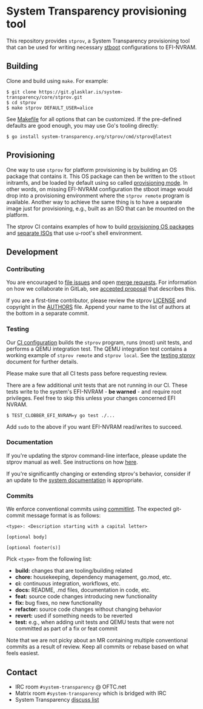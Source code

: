 # System Transparency provisioning tool

This repository provides `stprov`, a System Transparency provisioning tool that
can be used for writing necessary [stboot][] configurations to EFI-NVRAM.

[stboot]: https://git.glasklar.is/system-transparency/core/stboot/

## Building

Clone and build using `make`.  For example:

    $ git clone https://git.glasklar.is/system-transparency/core/stprov.git
    $ cd stprov
    $ make stprov DEFAULT_USER=alice

See [Makefile](./Makefile) for all options that can be customized.  If the
pre-defined defaults are good enough, you may use Go's tooling directly:

    $ go install system-transparency.org/stprov/cmd/stprov@latest

## Provisioning

One way to use `stprov` for platform provisioning is by building an OS package
that contains it.  This OS package can then be written to the `stboot`
initramfs, and be loaded by default using so called [provisioning mode][].  In
other words, on missing EFI-NVRAM configuration the stboot image would drop into
a provisioning environment where the `stprov remote` program is available.
Another way to achieve the same thing is to have a separate image just for
provisioning, e.g., built as an ISO that can be mounted on the platform.

The stprov CI contains examples of how to build [provisioning OS
packages](./integration/ci-images.yml) and [separate
ISOs](./integration/supermicro-x11scl.sh) that use u-root's shell environment.

[provisioning mode]: https://git.glasklar.is/system-transparency/core/stboot/-/blob/v0.6.2/docs/stboot-system.md?ref_type=tags#host-configuration

## Development

### Contributing

You are encouraged to [file issues][] and open [merge requests][].  For
information on how we collaborate in GitLab, see [accepted proposal][] that
describes this.

If you are a first-time contributor, please review the stprov
[LICENSE](./LICENSE) and copyright in the [AUTHORS](./AUTHORS) file.  Append
your name to the list of authors at the bottom in a separate commit.

[file issues]: https://git.glasklar.is/system-transparency/core/stprov/-/issues
[merge requests]: https://git.glasklar.is/system-transparency/core/stprov/-/merge_requests
[accepted proposal]: https://git.glasklar.is/system-transparency/project/documentation/-/blob/main/proposals/2023-09-25-gitlab-roles-and-conventions.md

### Testing

Our [CI configuration](./.gitlab-ci.yml) builds the `stprov` program, runs
(most) unit tests, and performs a QEMU integration test.  The QEMU integration
test contains a working example of `stprov remote` and `stprov local`.  See the
[testing stprov](./docs/testing-stprov.md) document for further details.

Please make sure that all CI tests pass before requesting review.

There are a few additional unit tests that are not running in our CI.  These
tests write to the system's EFI-NVRAM - **be warned** - and require root
privileges.  Feel free to skip this unless your changes concerned EFI NVRAM.

    $ TEST_CLOBBER_EFI_NVRAM=y go test ./...

Add `sudo` to the above if you want EFI-NVRAM read/writes to succeed.

### Documentation

If you're updating the stprov command-line interface, please update the stprov
manual as well.  See instructions on how [here](./docs/stprov-manual.md.README).

If you're significantly changing or extending stprov's behavior, consider if an
update to the [system documentation](./docs/stprov-system.md) is appropriate.

### Commits

We enforce conventional commits using [commitlint][].  The expected git-commit
message format is as follows:

    <type>: <Description starting with a capital letter>
    
    [optional body]

    [optional footer(s)]

Pick `<type>` from the following list:

  - **build:** changes that are tooling/building related
  - **chore:** housekeeping, dependency management, go.mod, etc.
  - **ci:** continuous integration, workflows, etc.
  - **docs:** README, .md files, documentation in code, etc.
  - **feat:** source code changes introducing new functionality
  - **fix:** bug fixes, no new functionality
  - **refactor:** source code changes without changing behavior
  - **revert:** used if something needs to be reverted
  - **test:** e.g., when adding unit tests and QEMU tests that were not
    committed as part of a fix or feat commit

Note that we are not picky about an MR containing multiple conventional commits
as a result of review.  Keep all commits or rebase based on what feels easiest.

[commitlint]: https://commitlint.js.org/

## Contact

  - IRC room `#system-transparency` @ OFTC.net
  - Matrix room `#system-transparency` which is bridged with IRC
  - System Transparency [discuss list][]

[discuss list]: https://lists.system-transparency.org/mailman3/postorius/lists/st-discuss.lists.system-transparency.org/
